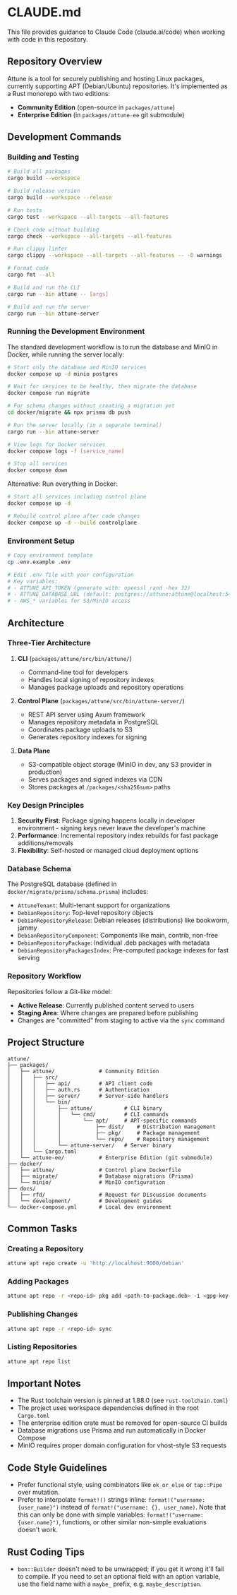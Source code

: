# CLAUDE.md

This file provides guidance to Claude Code (claude.ai/code) when working with code in this repository.

## Repository Overview

Attune is a tool for securely publishing and hosting Linux packages, currently supporting APT (Debian/Ubuntu) repositories. It's implemented as a Rust monorepo with two editions:
- **Community Edition** (open-source in `packages/attune`)
- **Enterprise Edition** (in `packages/attune-ee` git submodule)

## Development Commands

### Building and Testing

```bash
# Build all packages
cargo build --workspace

# Build release version
cargo build --workspace --release

# Run tests
cargo test --workspace --all-targets --all-features

# Check code without building
cargo check --workspace --all-targets --all-features

# Run clippy linter
cargo clippy --workspace --all-targets --all-features -- -D warnings

# Format code
cargo fmt --all

# Build and run the CLI
cargo run --bin attune -- [args]

# Build and run the server
cargo run --bin attune-server
```

### Running the Development Environment

The standard development workflow is to run the database and MinIO in Docker, while running the server locally:

```bash
# Start only the database and MinIO services
docker compose up -d minio postgres

# Wait for services to be healthy, then migrate the database
docker compose run migrate

# For schema changes without creating a migration yet
cd docker/migrate && npx prisma db push

# Run the server locally (in a separate terminal)
cargo run --bin attune-server

# View logs for Docker services
docker compose logs -f [service_name]

# Stop all services
docker compose down
```

Alternative: Run everything in Docker:
```bash
# Start all services including control plane
docker compose up -d

# Rebuild control plane after code changes
docker compose up -d --build controlplane
```

### Environment Setup

```bash
# Copy environment template
cp .env.example .env

# Edit .env file with your configuration
# Key variables:
# - ATTUNE_API_TOKEN (generate with: openssl rand -hex 32)
# - ATTUNE_DATABASE_URL (default: postgres://attune:attune@localhost:5432/attune)
# - AWS_* variables for S3/MinIO access
```

## Architecture

### Three-Tier Architecture

1. **CLI** (`packages/attune/src/bin/attune/`)
   - Command-line tool for developers
   - Handles local signing of repository indexes
   - Manages package uploads and repository operations

2. **Control Plane** (`packages/attune/src/bin/attune-server/`)
   - REST API server using Axum framework
   - Manages repository metadata in PostgreSQL
   - Coordinates package uploads to S3
   - Generates repository indexes for signing

3. **Data Plane**
   - S3-compatible object storage (MinIO in dev, any S3 provider in production)
   - Serves packages and signed indexes via CDN
   - Stores packages at `/packages/<sha256sum>` paths

### Key Design Principles

1. **Security First**: Package signing happens locally in developer environment - signing keys never leave the developer's machine
2. **Performance**: Incremental repository index rebuilds for fast package additions/removals
3. **Flexibility**: Self-hosted or managed cloud deployment options

### Database Schema

The PostgreSQL database (defined in `docker/migrate/prisma/schema.prisma`) includes:
- `AttuneTenant`: Multi-tenant support for organizations
- `DebianRepository`: Top-level repository objects
- `DebianRepositoryRelease`: Debian releases (distributions) like bookworm, jammy
- `DebianRepositoryComponent`: Components like main, contrib, non-free
- `DebianRepositoryPackage`: Individual .deb packages with metadata
- `DebianRepositoryPackagesIndex`: Pre-computed package indexes for fast serving

### Repository Workflow

Repositories follow a Git-like model:
- **Active Release**: Currently published content served to users
- **Staging Area**: Where changes are prepared before publishing
- Changes are "committed" from staging to active via the `sync` command

## Project Structure

```
attune/
├── packages/
│   ├── attune/              # Community Edition
│   │   ├── src/
│   │   │   ├── api/         # API client code
│   │   │   ├── auth.rs      # Authentication
│   │   │   ├── server/      # Server-side handlers
│   │   │   └── bin/
│   │   │       ├── attune/          # CLI binary
│   │   │       │   └── cmd/         # CLI commands
│   │   │       │       └── apt/     # APT-specific commands
│   │   │       │           ├── dist/    # Distribution management
│   │   │       │           ├── pkg/     # Package management
│   │   │       │           └── repo/    # Repository management
│   │   │       └── attune-server/   # Server binary
│   │   └── Cargo.toml
│   └── attune-ee/           # Enterprise Edition (git submodule)
├── docker/
│   ├── attune/              # Control plane Dockerfile
│   ├── migrate/             # Database migrations (Prisma)
│   └── minio/               # MinIO configuration
├── docs/
│   ├── rfd/                 # Request for Discussion documents
│   └── development/         # Development guides
└── docker-compose.yml       # Local dev environment
```

## Common Tasks

### Creating a Repository
```bash
attune apt repo create -u 'http://localhost:9000/debian'
```

### Adding Packages
```bash
attune apt repo -r <repo-id> pkg add <path-to-package.deb> -i <gpg-key-id>
```

### Publishing Changes
```bash
attune apt repo -r <repo-id> sync
```

### Listing Repositories
```bash
attune apt repo list
```

## Important Notes

- The Rust toolchain version is pinned at 1.88.0 (see `rust-toolchain.toml`)
- The project uses workspace dependencies defined in the root `Cargo.toml`
- The enterprise edition crate must be removed for open-source CI builds
- Database migrations use Prisma and run automatically in Docker Compose
- MinIO requires proper domain configuration for vhost-style S3 requests

## Code Style Guidelines

- Prefer functional style, using combinators like `ok_or_else` or `tap::Pipe` over mutation.
- Prefer to interpolate `format!()` strings inline: `format!("username: {user_name}")` instead of `format!("username: {}, user_name)`. Note that this can only be done with simple variables: `format!("username: {user.name}")`, functions, or other similar non-simple evaluations doesn't work.

## Rust Coding Tips

- `bon::Builder` doesn't need to be unwrapped; if you get it wrong it'll fail to compile. If you need to set an optional field with an option variable, use the field name with a `maybe_` prefix, e.g. `maybe_description`.
```